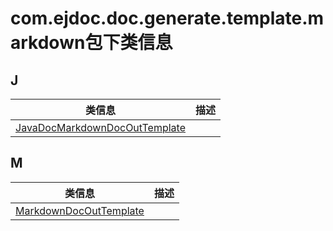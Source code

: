 
# com.ejdoc.doc.generate.template.markdown包下类信息




## J  
|   类信息  |    描述   |  
| ---- | ---- |  
|[JavaDocMarkdownDocOutTemplate](jdocGenerate/com/ejdoc/doc/generate/template/markdown/JavaDocMarkdownDocOutTemplate.md)||

## M  
|   类信息  |    描述   |  
| ---- | ---- |  
|[MarkdownDocOutTemplate](jdocGenerate/com/ejdoc/doc/generate/template/markdown/MarkdownDocOutTemplate.md)||


